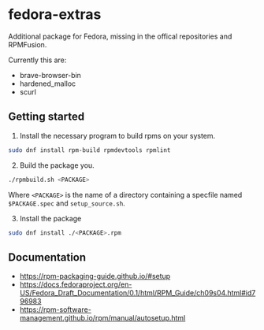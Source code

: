fedora-extras
=============

Additional package for Fedora, missing in the offical repositories and RPMFusion.

Currently this are:
- brave-browser-bin
- hardened_malloc
- scurl

Getting started
---------------

1. Install the necessary program to build rpms on your system.

```bash
sudo dnf install rpm-build rpmdevtools rpmlint
```

2. Build the package you.

```bash
./rpmbuild.sh <PACKAGE>
```

Where `<PACKAGE>` is the name of a directory containing a specfile named `$PACKAGE.spec` and `setup_source.sh`.

3. Install the package

```bash
sudo dnf install ./<PACKAGE>.rpm
```

Documentation
-------------

 - <https://rpm-packaging-guide.github.io/#setup>
 - <https://docs.fedoraproject.org/en-US/Fedora_Draft_Documentation/0.1/html/RPM_Guide/ch09s04.html#id796983>
 - <https://rpm-software-management.github.io/rpm/manual/autosetup.html>
